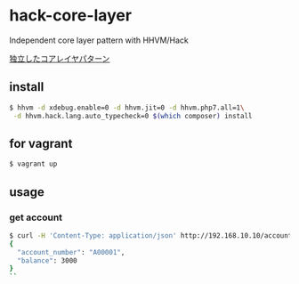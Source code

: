 # hack-core-layer

Independent core layer pattern with HHVM/Hack 

[独立したコアレイヤパターン](https://blog.shin1x1.com/entry/independent-core-layer-pattern)

## install

```bash
$ hhvm -d xdebug.enable=0 -d hhvm.jit=0 -d hhvm.php7.all=1\
 -d hhvm.hack.lang.auto_typecheck=0 $(which composer) install
```

## for vagrant

```bash
$ vagrant up
```

## usage

### get account

```bash
$ curl -H 'Content-Type: application/json' http://192.168.10.10/accounts/A00001 | jq .
{
  "account_number": "A00001",
  "balance": 3000
}
``
